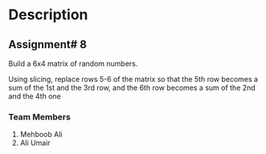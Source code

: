 # Description

## Assignment# 8

Build a 6x4 matrix of random numbers.

Using slicing, replace rows 5-6 of the matrix so that the 5th row becomes a sum of the 1st and the 3rd row, and the 6th row becomes a sum of the 2nd and the 4th one



### Team Members 
1. Mehboob Ali
2. Ali Umair 
